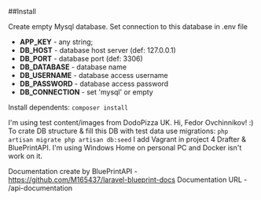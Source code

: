 ##Install

Create empty Mysql database. Set connection to this database in  .env file
- **APP_KEY** - any string;
- **DB_HOST** - database host server (def: 127.0.0.1)
- **DB_PORT** - database port (def: 3306)
- **DB_DATABASE** - database name
- **DB_USERNAME** - database access username
- **DB_PASSWORD** - database access password
- **DB_CONNECTION** - set 'mysql' or empty

Install dependents:
``
composer install
``

I'm using test content/images from DodoPizza UK. Hi, Fedor Ovchinnikov! :)
To crate DB structure & fill this DB with test data use migrations:
``
php artisan migrate
php artisan db:seed
``
I add Vagrant in project 4 Drafter & BluePrintAPI. I'm using Windows Home on personal PC and Docker isn't work on it.

Documentation create by BluePrintAPI - https://github.com/M165437/laravel-blueprint-docs
Documentation URL - /api-documentation




